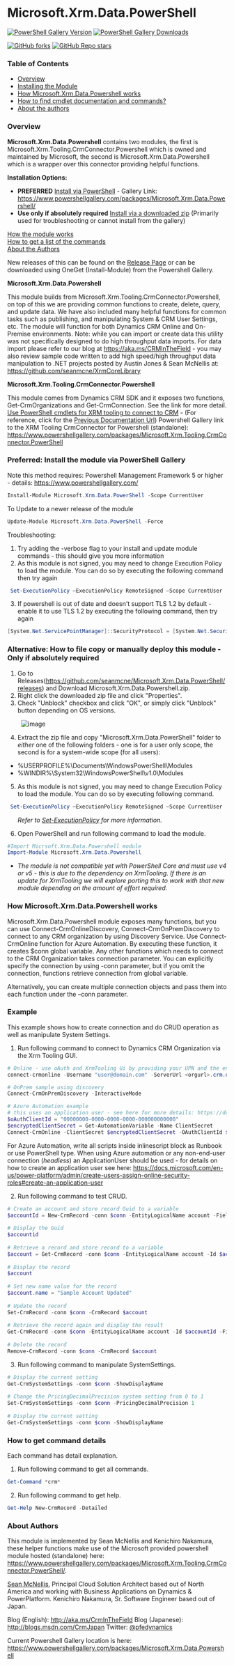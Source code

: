 # Microsoft.Xrm.Data.PowerShell
[![PowerShell Gallery Version](https://img.shields.io/powershellgallery/v/Microsoft.Xrm.Data.PowerShell)](https://www.powershellgallery.com/packages/Microsoft.Xrm.Data.Powershell)
[![PowerShell Gallery Downloads](https://img.shields.io/powershellgallery/dt/Microsoft.Xrm.Data.PowerShell)](https://www.powershellgallery.com/packages/Microsoft.Xrm.Data.Powershell)

[![GitHub forks](https://img.shields.io/github/forks/seanmcne/Microsoft.Xrm.Data.PowerShell?style=social)](https://github.com/seanmcne/Microsoft.Xrm.Data.PowerShell/network/members) [![GitHub Repo stars](https://img.shields.io/github/stars/seanmcne/Microsoft.Xrm.Data.PowerShell?style=social)](https://github.com/seanmcne/Microsoft.Xrm.Data.PowerShell/stargazers)


### Table of Contents
- [Overview](README.md#overview)
- [Installing the Module](README.md#preferred-install-the-module-via-powershell-gallery)
- [How Microsoft.Xrm.Data.Powershell works](README.md#how-microsoftxrmdatapowershell-works)
- [How to find cmdlet documentation and commands?](README.md#how-to-get-command-details)
- [About the authors](README.md#about-authors)

### Overview 
**Microsoft.Xrm.Data.Powershell** contains two modules, the first is Microsoft.Xrm.Tooling.CrmConnector.Powershell which is owned and maintained by Microsoft, the second is Microsoft.Xrm.Data.Powershell which is a wrapper over this connector providing helpful functions. 

**Installation Options:**
- **PREFERRED** [Install via PowerShell](/README.md#preferred-install-the-module-via-powershell-gallery) - Gallery Link: https://www.powershellgallery.com/packages/Microsoft.Xrm.Data.Powershell/
- **Use only if absolutely required** [Install via a downloaded zip](/README.md#alternative-how-to-file-copy-or-manually-deploy-this-module) (Primarily used for  troubleshooting or cannot install from the gallery)

[How the module works](/README.md#how-microsoftxrmdatapowershell-works)  
[How to get a list of the commands](/README.md#how-to-get-command-details)  
[About the Authors](/README.md#about-authors)  

New releases of this can be  found on the [Release Page](https://github.com/seanmcne/Microsoft.Xrm.Data.PowerShell/releases) or can be downloaded using OneGet (Install-Module) from the Powershell Gallery. 

**Microsoft.Xrm.Data.Powershell** 

This module builds from Microsoft.Xrm.Tooling.CrmConnector.Powershell, on top of this we are providing common functions to create, delete, query, and update data.  We have also included many helpful functions for common tasks such as publishing, and manipulating System & CRM User Settings, etc. The module will function for both Dynamics CRM Online and On-Premise environments. Note: while you can import or create data this utility was not specifically designed to do high throughput data imports. For data import please refer to our blog at https://aka.ms/CRMInTheField - you may also review sample code written to add high speed/high throughput data manipulation to .NET projects posted by Austin Jones & Sean McNellis at: https://github.com/seanmcne/XrmCoreLibrary

**Microsoft.Xrm.Tooling.CrmConnector.Powershell**

This module comes from Dynamics CRM SDK and it exposes two functions, Get-CrmOrganizations and Get-CrmConnection. See the link for more detail. [Use PowerShell cmdlets for XRM tooling to connect to CRM](https://docs.microsoft.com/en-us/powershell/module/microsoft.xrm.tooling.crmconnector.powershell/?view=pa-ps-latest) - (For reference, click for the [Previous Documentation Url](https://technet.microsoft.com/en-us/library/dn689040.aspx))  Powershell Gallery link to the XRM Tooling CrmConnector for Powershell (standalone): https://www.powershellgallery.com/packages/Microsoft.Xrm.Tooling.CrmConnector.PowerShell

### Preferred: Install the module via PowerShell Gallery
Note this method requires: Powershell Management Framework 5 or higher - details: https://www.powershellgallery.com/ 

```Powershell
Install-Module Microsoft.Xrm.Data.PowerShell -Scope CurrentUser
```
To Update to a newer release of the module
```Powershell
Update-Module Microsoft.Xrm.Data.PowerShell -Force
```

Troubleshooting: 
1. Try adding the -verbose flag to your install and update module commands - this should give you more information
2. As this module is not signed, you may need to change Execution Policy to load the module. You can do so by executing the following command then try again
```PowerShell
 Set-ExecutionPolicy –ExecutionPolicy RemoteSigned –Scope CurrentUser
```
3. If powershell is out of date and doesn't support TLS 1.2 by default - enable it to use TLS 1.2 by executing the following command, then try again 
```PowerShell
[System.Net.ServicePointManager]::SecurityProtocol = [System.Net.SecurityProtocolType]::Tls12
```

### Alternative: How to file copy or manually deploy this module - Only if absolutely required
1. Go to Releases(https://github.com/seanmcne/Microsoft.Xrm.Data.PowerShell/releases) and Download Microsoft.Xrm.Data.Powershell.zip.
2. Right click the downloaded zip file and click "Properties". 
3. Check "Unblock" checkbox and click "OK", or simply click "Unblock" button depending on OS versions. 

&nbsp;&nbsp;&nbsp;&nbsp;&nbsp;&nbsp;&nbsp;&nbsp;![image](https://user-images.githubusercontent.com/2292260/114417281-14f5d200-9b77-11eb-8d5f-28f3e8795c0f.png)

4. Extract the zip file and copy "Microsoft.Xrm.Data.PowerShell" folder to *either* one of the following folders - one is for a user only scope, the second is for a system-wide scope (for all users): 
  * %USERPROFILE%\Documents\WindowsPowerShell\Modules
  * %WINDIR%\System32\WindowsPowerShell\v1.0\Modules

5. As this module is not signed, you may need to change Execution Policy to load the module. You can do so by executing following command.
```PowerShell
 Set-ExecutionPolicy –ExecutionPolicy RemoteSigned –Scope CurrentUser
```
&nbsp;&nbsp;&nbsp;&nbsp;&nbsp;&nbsp;*Refer to 
[Set-ExecutionPolicy](https://technet.microsoft.com/en-us/library/ee176961.aspx) 
for more information.*

6. Open PowerShell and run following command to load the module.
``` powershell
#Import Micrsoft.Xrm.Data.Powershell module 
Import-Module Microsoft.Xrm.Data.Powershell
```
* *The module is not compatible yet with PowerShell Core and must use v4 or v5 - this is due to the dependency on XrmTooling. If there is an update for XrmTooling we will explore porting this to work with that new module depending on the amount of effort required.*

### How Microsoft.Xrm.Data.Powershell works
Microsoft.Xrm.Data.Powershell module exposes many functions, but you can use Connect-CrmOnlineDiscovery, Connect-CrmOnPremDiscovery to connect to any CRM organization by using Discovery Service. Use Connect-CrmOnline function for Azure Automation. By executing these function, it creates $conn global variable. Any other functions which needs to connect to the CRM Organization takes connection parameter. You can explicitly specify the connection by using -conn parameter, but if you omit the connection, functions retrieve connection from global variable.

Alternatively, you can create multiple connection objects and pass them into each function under the –conn parameter.

### Example
This example shows how to create connection and do CRUD operation as well as manipulate System Settings.
1. Run following command to connect to Dynamics CRM Organization via  the Xrm Tooling GUI.
```PowerShell
# Online - use oAuth and XrmTooling Ui by providing your UPN and the enviroment url
connect-crmonline -Username "user@domain.com" -ServerUrl <orgurl>.crm.dynamics.com

# OnPrem sample using discovery
Connect-CrmOnPremDiscovery -InteractiveMode

# Azure Automation example
# this uses an application user - see here for more details: https://docs.microsoft.com/en-us/power-platform/admin/create-users-assign-online-security-roles#create-an-application-user
$oAuthClientId = "00000000-0000-0000-0000-000000000000"
$encryptedClientSecret = Get-AutomationVariable -Name ClientSecret
Connect-CrmOnline -ClientSecret $encryptedClientSecret -OAuthClientId $oAuthClientId -ServerUrl "https://<org>.crm.dynamics.com"
```
For Azure Automation, write all scripts inside inlinescript block as Runbook or use PowerShell type.  When using Azure automation or any non-end-user connection (*headless*) an ApplicationUser should be used - for details on how to create an application user see here: https://docs.microsoft.com/en-us/power-platform/admin/create-users-assign-online-security-roles#create-an-application-user

2. Run following command to test CRUD.
```PowerShell
# Create an account and store record Guid to a variable 
$accountId = New-CrmRecord -conn $conn -EntityLogicalName account -Fields @{"name"="Sample Account";"telephone1"="555-5555"} 
 
# Display the Guid 
$accountid 
 
# Retrieve a record and store record to a variable 
$account = Get-CrmRecord -conn $conn -EntityLogicalName account -Id $accountId -Fields name,telephone1 
 
# Display the record 
$account 
 
# Set new name value for the record 
$account.name = "Sample Account Updated" 
 
# Update the record 
Set-CrmRecord -conn $conn -CrmRecord $account 
 
# Retrieve the record again and display the result 
Get-CrmRecord -conn $conn -EntityLogicalName account -Id $accountId -Fields name 
 
# Delete the record 
Remove-CrmRecord -conn $conn -CrmRecord $account
```
3. Run following command to manipulate SystemSettings.
```PowerShell
# Display the current setting 
Get-CrmSystemSettings -conn $conn -ShowDisplayName 
 
# Change the PricingDecimalPrecision system setting from 0 to 1 
Set-CrmSystemSettings -conn $conn -PricingDecimalPrecision 1 
 
# Display the current setting 
Get-CrmSystemSettings -conn $conn -ShowDisplayName
```
### How to get command details
Each command has detail explanation.
1. Run following command to get all commands.
```PowerShell
Get-Command *crm*
```
2. Run following command to get help.
```PowerShell
Get-Help New-CrmRecord -Detailed
```
### About Authors
This module is implemented by Sean McNellis and Kenichiro Nakamura, these helper functions make use of the Microsoft provided powershell module hosted (standalone) here: https://www.powershellgallery.com/packages/Microsoft.Xrm.Tooling.CrmConnector.PowerShell/. 

<a href="https://twitter.com/seanmcne" target="_blank">Sean McNellis</a>, Principal Cloud Solution Architect based out of North America and working with Business Applications on Dynamics & PowerPlatform.
Kenichiro Nakamura, Sr. Software Engineer based out of Japan.

Blog (English): <a href="http://aka.ms/CrmInTheField" target="_blank">http://aka.ms/CrmInTheField</a>
Blog (Japanese): <a href="http://blogs.msdn.com/CrmJapan" target="_blank">http://blogs.msdn.com/CrmJapan</a>
Twitter: [@pfedynamics](https://twitter.com/pfedynamics)

Current Powershell Gallery location is here: https://www.powershellgallery.com/packages/Microsoft.Xrm.Data.Powershell
